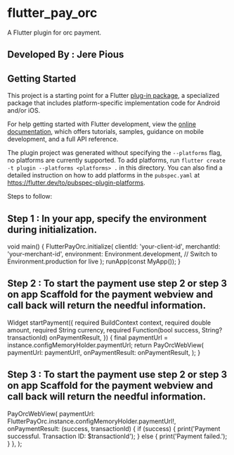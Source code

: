 # flutter_pay_orc

A Flutter plugin for orc payment.

## Developed By : Jere Pious

## Getting Started

This project is a starting point for a Flutter
[plug-in package](https://flutter.dev/to/develop-plugins),
a specialized package that includes platform-specific implementation code for
Android and/or iOS.

For help getting started with Flutter development, view the
[online documentation](https://docs.flutter.dev), which offers tutorials,
samples, guidance on mobile development, and a full API reference.

The plugin project was generated without specifying the `--platforms` flag, no platforms are currently supported.
To add platforms, run `flutter create -t plugin --platforms <platforms> .` in this directory.
You can also find a detailed instruction on how to add platforms in the `pubspec.yaml` at https://flutter.dev/to/pubspec-plugin-platforms.

Steps to follow:

## Step 1 : In your app, specify the environment during initialization.

 
void main() {
    FlutterPayOrc.initialize(
        clientId: 'your-client-id',
        merchantId: 'your-merchant-id',
        environment: Environment.development, // Switch to Environment.production for live
    );
    runApp(const MyApp());
}

## Step 2 : To start the payment use step 2 or step 3 on app Scaffold for the payment webview and call back will return the needful information.

Widget startPayment({
    required BuildContext context,
    required double amount,
    required String currency,
    required Function(bool success, String? transactionId) onPaymentResult,
    }) {
        final paymentUrl = instance.configMemoryHolder.paymentUrl;
        return PayOrcWebView(
        paymentUrl: paymentUrl!,
        onPaymentResult: onPaymentResult,
    );
}

## Step 3 : To start the payment use step 2 or step 3 on app Scaffold for the payment webview and call back will return the needful information.

PayOrcWebView(
    paymentUrl: FlutterPayOrc.instance.configMemoryHolder.paymentUrl!,
    onPaymentResult: (success, transactionId) {
        if (success) {
            print('Payment successful. Transaction ID: $transactionId');
        } else {
            print('Payment failed.');
        }
    },
);
